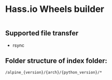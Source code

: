 # Hass.io Wheels builder

```

```


## Supported file transfer

- rsync

## Folder structure of index folder:

`/alpine_{version}/{arch}/{python_version}/*`

